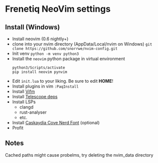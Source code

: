 # Frenetiq NeoVim settings

## Install (Windows)

- Install neovim (0.6 nightly+)
- clone into your nvim directory (AppData/Local/nvim on Windows) `git clone https://github.com/snorrwe/nvim-config.git` 
- Init venv `python -m venv python3`
- Install the `neovim` python package in virtual environment
    ```
    python3/Scripts/activate
    pip install neovim pynvim
    ```
- Edit `init.lua` to your liking. Be sure to edit __HOME__!
- Install plugins in vim `:PaqInstall`
- Install [Vifm](https://vifm.info/)
- Install [Telescope deps](https://github.com/nvim-telescope/telescope.nvim#optional-dependencies)
- Install LSPs
    - clangd
    - rust-analyser
    - etc.
- Install [Caskaydia Cove Nerd Font](https://www.nerdfonts.com/font-downloads) (optional)
- Profit


## Notes

Cached paths might cause probelms, try deleting the nvim_data directory
